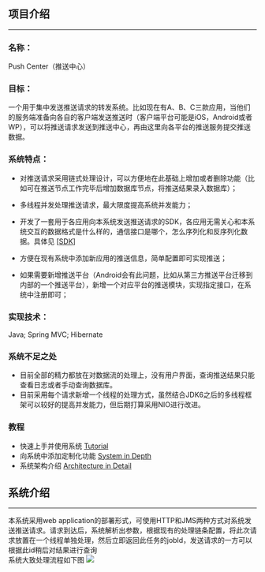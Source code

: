 ## 项目介绍
---------

### 名称：
Push Center（推送中心）   

### 目标：
一个用于集中发送推送请求的转发系统。比如现在有A、B、C三款应用，当他们的服务端准备向各自的客户端发送推送时（客户端平台可能是iOS，Android或者WP），可以将推送请求发送到推送中心，再由这里向各平台的推送服务提交推送数据。  

### 系统特点：
+ 对推送请求采用链式处理设计，可以方便地在此基础上增加或者删除功能（比如可在推送节点工作完毕后增加数据库节点，将推送结果录入数据库）；

+ 多线程并发处理推送请求，最大限度提高系统并发能力；  

+ 开发了一套用于各应用向本系统发送推送请求的SDK，各应用无需关心和本系统交互的数据格式是什么样的，通信接口是哪个，怎么序列化和反序列化数据。具体见 [[SDK](https://github.com/HAND-MAS/mas-service-sdk)]

+ 方便在现有系统中添加新应用的推送信息，简单配置即可实现推送；  

+ 如果需要新增推送平台（Android会有此问题，比如从第三方推送平台迁移到内部的一个推送平台），新增一个对应平台的推送模块，实现指定接口，在系统中注册即可；  



### 实现技术：
Java; Spring MVC; Hibernate  
    
### 系统不足之处
+ 目前全部的精力都放在对数据流的处理上，没有用户界面，查询推送结果只能查看日志或者手动查询数据库。
+ 目前采用每个请求新增一个线程的处理方式，虽然结合JDK6之后的多线程框架可以较好的提高并发能力，但后期打算采用NIO进行改进。

### 教程
+ 快速上手并使用系统 [Tutorial](https://github.com/HAND-MAS/PushCenter/wiki/Tutorial)
+ 向系统中添加定制化功能 [System in Depth]()
+ 系统架构介绍 [Architecture in Detail]()

## 系统介绍
--------
本系统采用web application的部署形式，可使用HTTP和JMS两种方式对系统发送推送请求。请求到达后，系统解析出参数，根据现有的处理链条配置，将此次请求放置在一个线程单独处理，然后立即返回此任务的jobId，发送请求的一方可以根据此id稍后对结果进行查询  
系统大致处理流程如下图
<img src="http://dl.iteye.com/upload/picture/pic/129003/0d736416-9cf8-3dca-ac95-d5dde85d4b4d.png"/>
